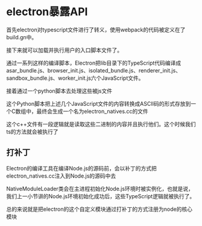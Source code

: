 # electron暴露API

首先electron对typescript文件进行了转义，使用webpack的代码被定义在了build.gn中。

接下来就可以加载并执行用户的入口脚本文件了。

通过一系列这样的编译脚本，Electron把lib目录下的TypeScript代码编译成asar_bundle.js、browser_init.js、isolated_bundle.js、renderer_init.js、sandbox_bundle.js、worker_init.js六个JavaScript文件。

接着通过一个python脚本去处理这些被js文件

这个Python脚本把上述几个JavaScript文件的内容转换成ASCII码的形式存放到一个C数组中，最终会生成一个名为electron_natives.cc的文件

这个c++文件有一段逻辑就是读取这些二进制的内容并且执行他们。这个时候我们ts的方法就会被执行了

## 打补丁

Electron的编译工具在编译Node.js的源码前，会以补丁的方式把electron_natives.cc注入到Node.js的源码中去

NativeModuleLoader类会在主进程初始化Node.js环境时被实例化，也就是说，我们上一小节讲的Node.js环境初始化成功后，这些TypeScript逻辑就被执行了。

总的来说就是把electron的这个自定义模块通过打补丁的方式注册为node的核心模块
